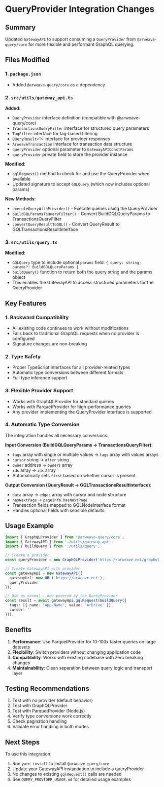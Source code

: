 # QueryProvider Integration Changes

## Summary

Updated `GatewayAPI` to support consuming a `QueryProvider` from `@arweave-query/core` for more flexible and performant GraphQL querying.

## Files Modified

### 1. `package.json`
- Added `@arweave-query/core` as a dependency

### 2. `src/utils/gateway_api.ts`
**Added:**
- `QueryProvider` interface definition (compatible with @arweave-query/core)
- `TransactionsQueryFilter` interface for structured query parameters
- `TagFilter` interface for tag-based filtering
- `QueryResult<T>` interface for provider responses
- `ArweaveTransaction` interface for transaction data structure
- `queryProvider` optional parameter to `GatewayAPIConstParams`
- `queryProvider` private field to store the provider instance

**Modified:**
- `gqlRequest()` method to check for and use the QueryProvider when available
- Updated signature to accept `GQLQuery` (which now includes optional params)

**New Methods:**
- `executeQueryWithProvider()` - Execute queries using the QueryProvider
- `buildGQLParamsToQueryFilter()` - Convert BuildGQLQueryParams to TransactionsQueryFilter
- `convertQueryResultToGQL()` - Convert QueryResult to GQLTransactionsResultInterface

### 3. `src/utils/query.ts`
**Modified:**
- `GQLQuery` type to include optional `params` field: `{ query: string; params?: BuildGQLQueryParams }`
- `buildQuery()` function to return both the query string and the params object
- This enables the GatewayAPI to access structured parameters for the QueryProvider

## Key Features

### 1. Backward Compatibility
- All existing code continues to work without modifications
- Falls back to traditional GraphQL requests when no provider is configured
- Signature changes are non-breaking

### 2. Type Safety
- Proper TypeScript interfaces for all provider-related types
- Automatic type conversions between different formats
- Full type inference support

### 3. Flexible Provider Support
- Works with GraphQLProvider for standard queries
- Works with ParquetProvider for high-performance queries
- Any provider implementing the QueryProvider interface is supported

### 4. Automatic Type Conversion
The integration handles all necessary conversions:

**Input Conversion (BuildGQLQueryParams → TransactionsQueryFilter):**
- `tags` array with single or multiple values → `tags` array with values arrays
- `cursor` string → `after` string
- `owner` address → `owners` array
- `ids` array → `ids` array
- Automatically sets `first` based on whether cursor is present

**Output Conversion (QueryResult → GQLTransactionsResultInterface):**
- `data` array → `edges` array with cursor and node structure
- `hasNextPage` → `pageInfo.hasNextPage`
- Transaction fields mapped to GQLNodeInterface format
- Handles optional fields with sensible defaults

## Usage Example

```typescript
import { GraphQLProvider } from '@arweave-query/core';
import { GatewayAPI } from './utils/gateway_api';
import { buildQuery } from './utils/query';

// Create a provider
const queryProvider = new GraphQLProvider('https://arweave.net/graphql');

// Create GatewayAPI with provider
const gatewayApi = new GatewayAPI({
  gatewayUrl: new URL('https://arweave.net'),
  queryProvider
});

// Use as normal - now powered by the QueryProvider
const result = await gatewayApi.gqlRequest(buildQuery({
  tags: [{ name: 'App-Name', value: 'ArDrive' }],
  cursor: ''
}));
```

## Benefits

1. **Performance**: Use ParquetProvider for 10-100x faster queries on large datasets
2. **Flexibility**: Switch providers without changing application code
3. **Compatibility**: Works with existing codebase with zero breaking changes
4. **Maintainability**: Clean separation between query logic and transport layer

## Testing Recommendations

1. Test with no provider (default behavior)
2. Test with GraphQLProvider
3. Test with ParquetProvider (Node.js)
4. Verify type conversions work correctly
5. Check pagination handling
6. Validate error handling in both modes

## Next Steps

To use this integration:
1. Run `yarn install` to install `@arweave-query/core`
2. Update your GatewayAPI instantiation to include a queryProvider
3. No changes to existing `gqlRequest()` calls are needed
4. See `QUERY_PROVIDER_USAGE.md` for detailed usage examples

